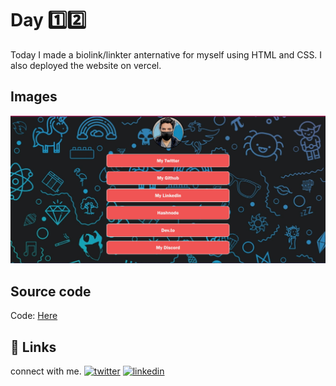 # Day 1️⃣2️⃣

Today I made a biolink/linkter anternative for myself using HTML and CSS.
I also deployed the website on vercel.

## Images
![Preview](image.png)

## Source code
Code: [Here](https://github.com/hacksanuj/my-links)
## 🔗 Links

connect with me.
[![twitter](https://img.shields.io/badge/twitter-1DA1F2?style=for-the-badge&logo=twitter&logoColor=white)](https://twitter.com/hackanuj)
[![linkedin](https://img.shields.io/badge/linkedin-0A66C2?style=for-the-badge&logo=linkedin&logoColor=white)](https://www.linkedin.com/in/hackanuj/)


  
